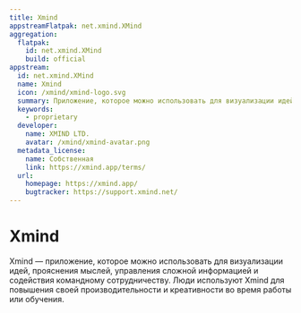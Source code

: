 ```yaml
---
title: Xmind
appstreamFlatpak: net.xmind.XMind
aggregation:
  flatpak:
    id: net.xmind.XMind
    build: official
appstream:
  id: net.xmind.XMind
  name: Xmind
  icon: /xmind/xmind-logo.svg
  summary: Приложение, которое можно использовать для визуализации идей, прояснения мыслей
  keywords:
    - proprietary
  developer:
    name: XMIND LTD.
    avatar: /xmind/xmind-avatar.png
  metadata_license:
    name: Собственная
    link: https://xmind.app/terms/
  url:
    homepage: https://xmind.app/
    bugtracker: https://support.xmind.net/
---
```


# Xmind

Xmind — приложение, которое можно использовать для визуализации идей, прояснения мыслей, управления сложной информацией и содействия командному сотрудничеству. Люди используют Xmind для повышения своей производительности и креативности во время работы или обучения.

<!--@include: @apps/_parts/install/content-flatpak.md-->
